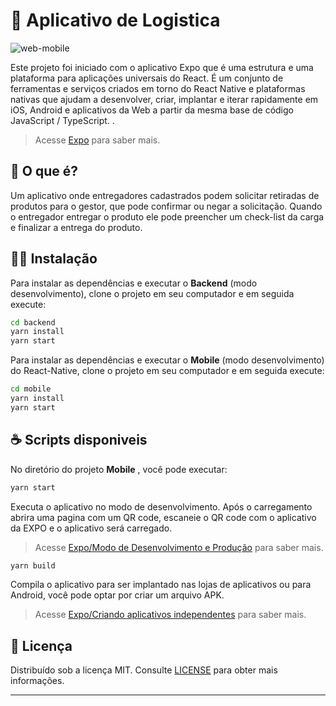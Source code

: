 # 🚚  Aplicativo de Logistica



![web-mobile](https://repository-images.githubusercontent.com/266159996/a4ef6580-bfc0-11ea-977a-08bab50129bd)


Este projeto foi iniciado com o aplicativo Expo  que é uma estrutura e uma plataforma para aplicações universais do React. É um conjunto de ferramentas e serviços criados em torno do React Native e plataformas nativas que ajudam a desenvolver, criar, implantar e iterar rapidamente em iOS, Android e aplicativos da Web a partir da mesma base de código JavaScript / TypeScript. .

> Acesse  [Expo](https://docs.expo.io/) para saber mais.

## 🤔  O que é?

Um aplicativo onde entregadores cadastrados podem solicitar retiradas de produtos para o gestor, que pode confirmar ou negar a solicitação. Quando o entregador entregar o produto ele pode preencher um check-list da carga e finalizar a entrega do produto.

## 👨‍💻  Instalação
  
Para instalar as dependências e executar o **Backend** (modo desenvolvimento), clone o projeto em seu computador e em seguida execute:
```bash
cd backend
yarn install
yarn start
```
Para instalar as dependências e executar o **Mobile** (modo desenvolvimento) do React-Native, clone o projeto em seu computador e em seguida execute:
```bash
cd mobile
yarn install
yarn start
```


## ☕  Scripts disponiveis

No diretório do projeto **Mobile** , você pode executar:

```bash
yarn start
```
Executa o aplicativo no modo de desenvolvimento.
Após o carregamento abrira uma pagina com um QR code, escaneie o QR code com o aplicativo da EXPO e o aplicativo será carregado.
> Acesse  [Expo/Modo de Desenvolvimento e Produção](https://docs.expo.io/workflow/development-mode/) para saber mais.

```bash
yarn build
```
Compila o aplicativo para ser implantado nas lojas de aplicativos ou para Android, você pode optar por criar um arquivo APK.

> Acesse  [Expo/Criando aplicativos independentes](https://docs.expo.io/distribution/building-standalone-apps/) para saber mais.


## 📝 Licença

Distribuído sob a licença MIT. Consulte [LICENSE](LICENSE) para obter mais informações.
 
--- 

